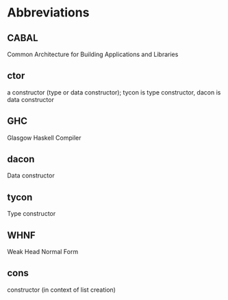 # Abbreviations

## CABAL
Common Architecture for Building Applications and Libraries

## ctor
a constructor (type or data constructor); tycon is type constructor, dacon is data constructor

## GHC
Glasgow Haskell Compiler

## dacon
Data constructor

## tycon
Type constructor

## WHNF
Weak Head Normal Form

## cons
constructor (in context of list creation)
